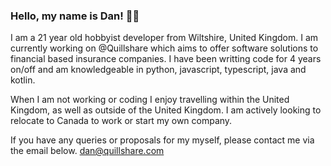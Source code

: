 ### Hello, my name is Dan! 👋🏼
I am a 21 year old hobbyist developer from Wiltshire, United Kingdom. I am currently working on @Quillshare which aims to offer software solutions to financial based insurance companies. I have been writting code for 4 years on/off and am knowledgeable in python, javascript, typescript, java and kotlin.

When I am not working or coding I enjoy travelling within the United Kingdom, as well as outside of the United Kingdom. I am actively looking to relocate to Canada to work or start my own company.

If you have any queries or proposals for my myself, please contact me via the email below.
dan@quillshare.com
